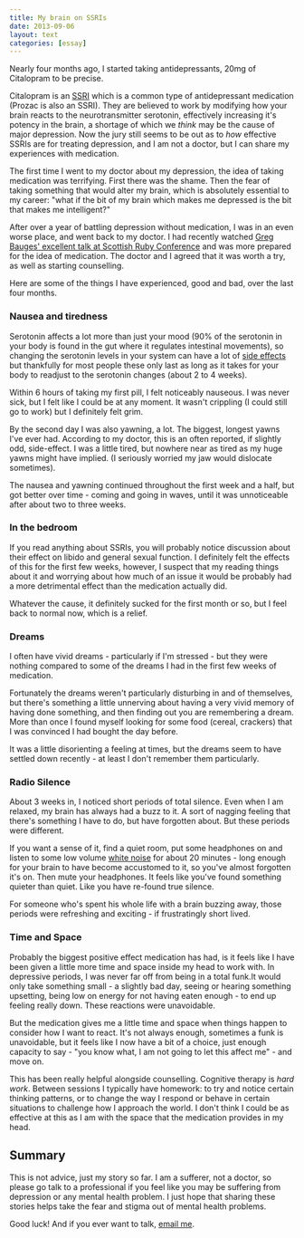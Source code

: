 ```yaml
---
title: My brain on SSRIs
date: 2013-09-06
layout: text
categories: [essay]
---
```


Nearly four months ago, I started taking antidepressants, 20mg of Citalopram to be precise.

Citalopram is an [SSRI](http://en.wikipedia.org/wiki/Selective_serotonin_reuptake_inhibitor) which is a common type of antidepressant medication (Prozac is also an SSRI). They are believed to work by modifying how your brain reacts to the neurotransmitter serotonin, effectively increasing it's potency in the brain, a shortage of which we _think_ may be the cause of major depression. Now the jury still seems to be out as to _how_ effective SSRIs are for treating depression, and I am not a doctor, but I can share my experiences with medication.

The first time I went to my doctor about my depression, the idea of taking medication was terrifying. First there was the shame. Then the fear of taking something that would alter my brain, which is absolutely essential to my career: "what if the bit of my brain which makes me depressed is the bit that makes me intelligent?"

After over a year of battling depression without medication, I was in an even worse place, and went back to my doctor. I had recently watched [Greg Bauges' excellent talk at Scottish Ruby Conference](http://programme2013.scottishrubyconference.com/proposals/86/video) and was more prepared for the idea of medication. The doctor and I agreed that it was worth a try, as well as starting counselling.

Here are some of the things I have experienced, good and bad, over the last four months.


### Nausea and tiredness

Serotonin affects a lot more than just your mood (90% of the serotonin in your body is found in the gut where it regulates intestinal movements), so changing the serotonin levels in your system can have a lot of [side effects](http://en.wikipedia.org/wiki/Selective_serotonin_reuptake_inhibitor#Adverse_effects) but thankfully for most people these only last as long as it takes for your body to readjust to the serotonin changes (about 2 to 4 weeks).

Within 6 hours of taking my first pill, I felt noticeably nauseous. I was never sick, but I felt like I could be at any moment. It wasn't crippling (I could still go to work) but I definitely felt grim.

By the second day I was also yawning, a lot. The biggest, longest yawns I've ever had. According to my doctor, this is an often reported, if slightly odd, side-effect. I was a little tired, but nowhere near as tired as my huge yawns might have implied. (I seriously worried my jaw would dislocate sometimes).

The nausea and yawning continued throughout the first week and a half, but got better over time - coming and going in waves, until it was unnoticeable after about two to three weeks.


### In the bedroom

If you read anything about SSRIs, you will probably notice discussion about their effect on libido and general sexual function. I definitely felt the effects of this for the first few weeks, however, I suspect that my reading things about it and worrying about how much of an issue it would be probably had a more detrimental effect than the medication actually did.

Whatever the cause, it definitely sucked for the first month or so, but I feel back to normal now, which is a relief.


### Dreams

I often have vivid dreams - particularly if I'm stressed - but they were nothing compared to some of the dreams I had in the first few weeks of medication.

Fortunately the dreams weren't particularly disturbing in and of themselves, but there's something a little unnerving about having a very vivid memory of having done something, and then finding out you are remembering a dream. More than once I found myself looking for some food (cereal, crackers) that I was convinced I had bought the day before. 

It was a little disorienting a feeling at times, but the dreams seem to have settled down recently - at least I don't remember them particularly.


### Radio Silence

About 3 weeks in, I noticed short periods of total silence. Even when I am relaxed, my brain has always had a buzz to it. A sort of nagging feeling that there's something I have to do, but have forgotten about. But these periods were different.

If you want a sense of it, find a quiet room, put some headphones on and listen to some low volume [white noise](http://simplynoise.com/) for about 20 minutes - long enough for your brain to have become accustomed to it, so you've almost forgotten it's on. Then mute your headphones. It feels like you've found something quieter than quiet. Like you have re-found true silence. 

For someone who's spent his whole life with a brain buzzing away, those periods were refreshing and exciting - if frustratingly short lived.


### Time and Space

Probably the biggest positive effect medication has had, is it feels like I have been given a little more time and space inside my head to work with. In depressive periods, I was never far off from being in a total funk.It would only take something small - a slightly bad day, seeing or hearing something upsetting, being low on energy for not having eaten enough - to end up feeling really down. These reactions were unavoidable. 

But the medication gives me a little time and space when things happen to consider how I want to react. It's not always enough, sometimes a funk is unavoidable, but it feels like I now have a bit of a choice, just enough capacity to say - "you know what, I am not going to let this affect me" - and move on.

This has been really helpful alongside counselling. Cognitive therapy is _hard work_. Between sessions I typically have homework: to try and notice certain thinking patterns, or to change the way I respond or behave in certain situations to challenge how I approach the world. I don't think I could be as effective at this as I am with the space that the medication provides in my head.

## Summary

This is not advice, just my story so far. I am a sufferer, not a doctor, so please go talk to a professional if you feel like you may be suffering from depression or any mental health problem. I just hope that sharing these stories helps take the fear and stigma out of mental health problems.

Good luck! And if you ever want to talk, [email me](mailto:phil@latentflip.com).







